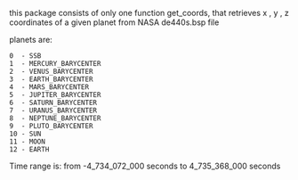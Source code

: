 this package consists of only one function get_coords,
that retrieves x , y , z coordinates of a given planet
from NASA de440s.bsp file

planets are:

    0  - SSB
    1  - MERCURY_BARYCENTER
    2  - VENUS_BARYCENTER
    3  - EARTH_BARYCENTER
    4  - MARS_BARYCENTER
    5  - JUPITER_BARYCENTER
    6  - SATURN_BARYCENTER
    7  - URANUS_BARYCENTER
    8  - NEPTUNE_BARYCENTER
    9  - PLUTO_BARYCENTER
    10 - SUN
    11 - MOON
    12 - EARTH

Time range is:
from -4_734_072_000 seconds
to 4_735_368_000 seconds
